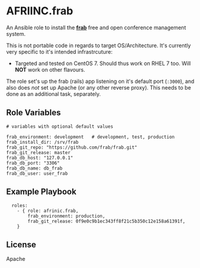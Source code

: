 AFRIINC.frab
============

An Ansible role to install the **[frab](http://frab.github.io/frab/)** free and open conference management system.

This is not portable code in regards to target OS/Architecture. It's currently very specific to it's intended infrastrcuture:

* Targeted and tested on CentOS 7. Should thus work on RHEL 7 too. Will **NOT** work on other flavours.

The role set's up the frab (rails) app listening on it's default port (`:3000`), and also does *not* set up Apache (or any other reverse proxy). This needs to be done as an additional task, separately.

Role Variables
--------------

    # variables with optional default values

    frab_environment: development   # development, test, production
    frab_install_dir: /srv/frab
    frab_git_repo: "https://github.com/frab/frab.git"
    frab_git_release: master
    frab_db_host: "127.0.0.1"
    frab_db_port: "3306"
    frab_db_name: db_frab
    frab_db_user: user_frab

Example Playbook
----------------

      roles:
        - { role: afrinic.frab,
            frab_environment: production,
            frab_git_release: 0f9e0c9b1ec343ff8f21c5b350c12e158a61391f,
        }

License
-------

Apache

